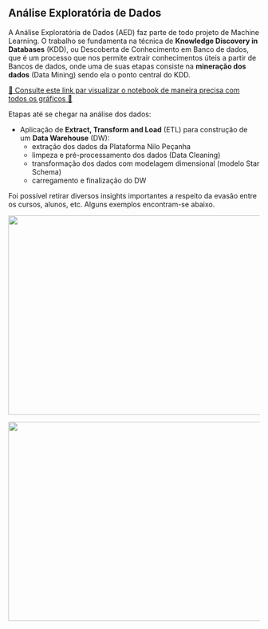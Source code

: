 ## Análise Exploratória de Dados

A Análise Exploratória de Dados (AED) faz parte de todo projeto de Machine Learning. O trabalho se fundamenta na técnica de **Knowledge Discovery in Databases** (KDD), ou Descoberta de Conhecimento
em Banco de dados, que é um processo que nos permite extrair conhecimentos úteis a partir de Bancos de dados, onde uma de suas etapas consiste na **mineração dos dados** (Data Mining) sendo ela o ponto central do KDD.

<a href="https://nbviewer.org/github/math3usvalenca/machine-learning-no-combate-a-evasao-estudantil/blob/main/analise-de-dados-estudantis/AED.ipynb" >:rocket: Consulte este link par visualizar o notebook de maneira precisa com todos os gráficos :rocket:</a>

Etapas até se chegar na análise dos dados:

- Aplicação de **Extract, Transform and Load** (ETL) para construção de um **Data Warehouse** (DW):
    - extração dos dados da Plataforma Nilo Peçanha
    - limpeza e pré-processamento dos dados (Data Cleaning)
    - transformação dos dados com modelagem dimensional (modelo Star Schema)
    - carregamento e finalização do DW


Foi possível retirar diversos insights importantes a respeito da evasão entre os cursos, alunos, etc. Alguns exemplos encontram-se abaixo. 


<p align="center">
    <img  style="height:400px;width:700px;align:center;" src="https://res.cloudinary.com/dxwvax3zv/image/upload/v1684796179/newplot_4_zyvnki.png"/>
</p>

 <p align="center">
      <img  style="height:400px;width:700px;align:center;" src="https://res.cloudinary.com/dxwvax3zv/image/upload/v1684796179/newplot_8_espm2n.png"/>
 </p>

